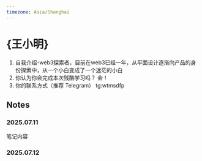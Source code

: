```yaml
---
timezone: Asia/Shanghai
---
```


# {王小明}

1. 自我介绍-web3探索者，目前在web3已经一年，从平面设计逐渐向产品的身份探索中，从一个小白变成了一个迷茫的小白
2. 你认为你会完成本次残酷学习吗？ 会！
3. 你的联系方式（推荐 Telegram） tg:wtmsdfp

## Notes

<!-- Content_START -->

### 2025.07.11

笔记内容

### 2025.07.12

<!-- Content_END -->
